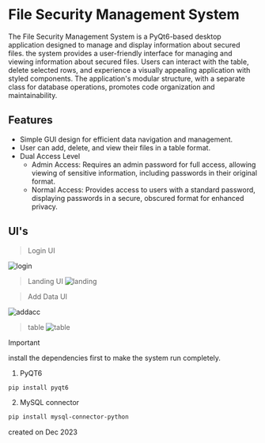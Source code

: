 # File Security Management System

The File Security Management System is a PyQt6-based desktop application designed to manage and display information about secured files. the system provides a user-friendly interface for managing and viewing information about secured files. Users can interact with the table, delete selected rows, and experience a visually appealing application with styled components. The application's modular structure, with a separate class for database operations, promotes code organization and maintainability.

## Features

* Simple GUI design for efficient data navigation and management.
* User can add, delete, and view their files in a table format.
* Dual Access Level
    * Admin Access: Requires an admin password for full access, allowing viewing of sensitive information, including passwords in their original format.
    * Normal Access: Provides access to users with a standard password, displaying passwords in a secure, obscured format for enhanced privacy.

## UI's

> Login UI
   
![login](https://github.com/Chocobot02/File-Security-Management-System/assets/73695287/b267d702-5abe-48ca-b6fd-0e86db963a6f)

> Landing UI
![landing](https://github.com/Chocobot02/File-Security-Management-System/assets/73695287/8e246fbd-7090-4251-a6d5-6f3dba3c97a0)

> Add Data UI
   
![addacc](https://github.com/Chocobot02/File-Security-Management-System/assets/73695287/de1b4214-55f8-4b43-9833-c08bd64efb39)

> table
![table](https://github.com/Chocobot02/File-Security-Management-System/assets/73695287/e9418763-ae32-474a-a491-f8c3b258ea8e)


> [!IMPORTANT]
> install the dependencies first to make the system run completely.

1. PyQT6
```bash
pip install pyqt6
```

2. MySQL connector
```bash
pip install mysql-connector-python
```

created on Dec 2023
